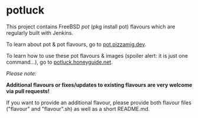 # potluck

This project contains FreeBSD *pot* (pkg install pot) flavours which are regularly built with Jenkins.

To learn about pot & pot flavours, go to [pot.pizzamig.dev](https://pot.pizzamig.dev).

To learn how to use these pot flavours & images (spoiler alert: it is just one command...), go to [potluck.honeyguide.net](https://potluck.honeyguide.net).

*Please note:*

**Additional flavours or fixes/updates to existing flavours are very welcome via pull requests!**

If you want to provide an additional flavour, please provide both flavour files ("flavour" and "flavour".sh) as well as a short README.md.
